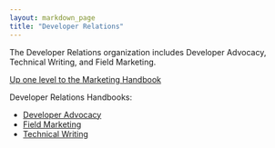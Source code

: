 ```yaml
---
layout: markdown_page
title: "Developer Relations"
---
```


The Developer Relations organization includes Developer Advocacy, Technical Writing, and Field Marketing.   

[Up one level to the Marketing Handbook](/handbook/marketing/)

Developer Relations Handbooks:  

- [Developer Advocacy](/handbook/marketing/developer-relations/developer-advocacy/)  
- [Field Marketing](/handbook/marketing/developer-relations/field-marketing/)  
- [Technical Writing](/handbook/marketing/developer-relations/technical-writing/)  
